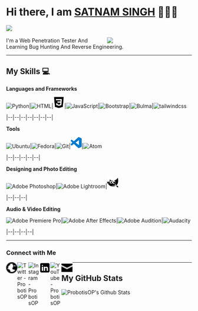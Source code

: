 

<!--
**ProbotisOP/ProbotisOP** is a ✨ _special_ ✨ repository because its `README.md` (this file) appears on your GitHub profile.

Here are some ideas to get you started:

- 🔭 I’m currently working on ...
- 🌱 I’m currently learning ...
- 👯 I’m looking to collaborate on ...
- 🤔 I’m looking for help with ...
- 💬 Ask me about ...
- 📫 How to reach me: ...
- 😄 Pronouns: ...
- ⚡ Fun fact: ...
-->
<h1>Hi there, I am <a href="https://rohandas28.github.io" target="_blank">SATNAM SINGH</a> 🙋🏽‍♂️</h1> 

![](https://visitor-badge.glitch.me/badge?page_id=rohandas28) 

<img align='right' src="https://media.giphy.com/media/M9gbBd9nbDrOTu1Mqx/giphy.gif" width="230">

I'm a Web Penetration Tester And Learning Bug Hunting And Reverse Engineering. 

---

 ## My Skills :computer:

 **Languages and Frameworks**

 

 <img alt="Python" width="30px" src="https://raw.githubusercontent.com/simple-icons/simple-icons/develop/icons/python.svg"/>|<img alt="HTML" width="30px" src="https://raw.githubusercontent.com/simple-icons/simple-icons/develop/icons/html5.svg"/>|<img alt="CSS" width="30px" src="https://raw.githubusercontent.com/simple-icons/simple-icons/develop/icons/css3.svg"/>|<img alt="JavaScript" width="30px" src="https://raw.githubusercontent.com/simple-icons/simple-icons/develop/icons/javascript.svg"/>|<img alt="Bootstrap" width="30px" src="https://raw.githubusercontent.com/simple-icons/simple-icons/develop/icons/bootstrap.svg"/>|<img alt="Bulma" width="30px" src="https://raw.githubusercontent.com/simple-icons/simple-icons/develop/icons/bulma.svg"/>|<img alt="tailwindcss" width="30px" src="https://raw.githubusercontent.com/simple-icons/simple-icons/develop/icons/tailwindcss.svg"/>

 |--|--|--|--|--|--|--|

 

 **Tools**

 

 <img alt="Ubuntu" width="30px" src="https://raw.githubusercontent.com/simple-icons/simple-icons/develop/icons/ubuntu.svg"/>|<img alt="Fedora" width="30px" src="https://raw.githubusercontent.com/simple-icons/simple-icons/develop/icons/linux.svg"/>|<img alt="Git" width="30px" src="https://raw.githubusercontent.com/simple-icons/simple-icons/develop/icons/git.svg"/>|<img alt="VSCode" width="30px" src="https://raw.githubusercontent.com/simple-icons/simple-icons/develop/icons/visualstudiocode.svg"/>|<img alt="Atom" width="30px" src="https://raw.githubusercontent.com/simple-icons/simple-icons/develop/icons/atom.svg"/>

 |--|--|--|--|--|

 

 **Designing and Photo Editing**

 

<img alt="Adobe Photoshop" width="30px" src="https://raw.githubusercontent.com/simple-icons/simple-icons/develop/icons/adobephotoshop.svg"/>|<img alt="Adobe Lightroom" width="30px" src="https://raw.githubusercontent.com/simple-icons/simple-icons/develop/icons/adobelightroom.svg"/>|<img alt="Gimp" width="30px" src="https://raw.githubusercontent.com/simple-icons/simple-icons/develop/icons/gimp.svg"/>

 |--|--|--|

**Audio & Video Editing**

<img alt="Adobe Premiere Pro" width="30px" src="https://raw.githubusercontent.com/simple-icons/simple-icons/develop/icons/adobepremierepro.svg"/>|<img alt="Adobe After Effects" width="30px" src="https://raw.githubusercontent.com/simple-icons/simple-icons/develop/icons/adobeaftereffects.svg"/>|<img alt="Adobe Audition" width="30px" src="https://raw.githubusercontent.com/simple-icons/simple-icons/develop/icons/adobeaudition.svg"/>|<img alt="Audacity" width="30px" src="https://raw.githubusercontent.com/simple-icons/simple-icons/develop/icons/audacity.svg"/>

|--|--|--|--|

---

### Connect with Me

[<img align="left" alt="ProbotisOP" width="30px" src="https://raw.githubusercontent.com/iconic/open-iconic/master/svg/globe.svg" />](#) [<img align="left" alt="Twitter - ProbotisOP" width="30px" src="https://github.com/simple-icons/simple-icons/raw/develop/icons/twitter.svg" />](https://twitter.com/ProbotisOP) [<img align="left" alt="Instagram - ProbotisOP" width="30px" src="https://github.com/simple-icons/simple-icons/raw/develop/icons/instagram.svg" />](https://www.instagram.com/sohal.zip) [<img align="left" alt="LinkedIn - hackfluentz" width="30px" src="https://github.com/simple-icons/simple-icons/raw/develop/icons/linkedin.svg" />](https://www.linkedin.com/in/satnam-singh-860823142) [<img align="left" alt="YouTube -ProbotisOP" width="30px" src="https://github.com/simple-icons/simple-icons/raw/develop/icons/youtube.svg" />](https://www.youtube.com/watch?v=dQw4w9WgXcQ) [<img align="left" alt="Email -Rohan Das" width="30px" src="https://raw.githubusercontent.com/iconic/open-iconic/master/svg/envelope-closed.svg" />](mailto:satnam9988877550@gmail.com)

---

## **My GitHub Stats**

<img align="left" alt="ProbotisOP's Github Stats" src="https://github-readme-stats.vercel.app/api?username=ProbotisOP&show_icons=true&hide_border=true&theme=radical" />

